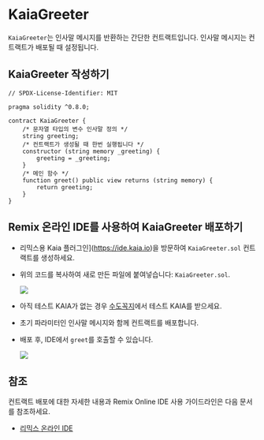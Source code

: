 # KaiaGreeter

`KaiaGreeter`는 인사말 메시지를 반환하는 간단한 컨트랙트입니다. 인사말 메시지는 컨트랙트가 배포될 때 설정됩니다.

## KaiaGreeter 작성하기 <a href="#writing-kaiagreeter" id="writing-kaiagreeter"></a>

```solidity
// SPDX-License-Identifier: MIT

pragma solidity ^0.8.0;

contract KaiaGreeter {
    /* 문자열 타입의 변수 인사말 정의 */
    string greeting;
    /* 컨트랙트가 생성될 때 한번 실행됩니다 */
    constructor (string memory _greeting) {
        greeting = _greeting;
    }
    /* 메인 함수 */
    function greet() public view returns (string memory) {
        return greeting;
    }
}
```

## Remix 온라인 IDE를 사용하여 KaiaGreeter 배포하기 <a href="#deploying-kaiagreeter-using-klaytn-ide" id="deploying-kaiagreeter-using-klaytn-ide"></a>

- 리믹스용 Kaia 플러그인](https://ide.kaia.io)을 방문하여 `KaiaGreeter.sol` 컨트랙트를 생성하세요.

- 위의 코드를 복사하여 새로 만든 파일에 붙여넣습니다: `KaiaGreeter.sol`.

    ![](/img/build/smart-contracts/kg-v2-create.png)

- 아직 테스트 KAIA가 없는 경우 [수도꼭지](https://faucet.kaia.io)에서 테스트 KAIA를 받으세요.

- 초기 파라미터인 인사말 메시지와 함께 컨트랙트를 배포합니다.

- 배포 후, IDE에서 `greet`를 호출할 수 있습니다.

    ![](/img/build/smart-contracts/kg-v2-deployed.png)

## 참조 <a href="#references" id="references"></a>

컨트랙트 배포에 대한 자세한 내용과 Remix Online IDE 사용 가이드라인은 다음 문서를 참조하세요.

- [리믹스 온라인 IDE](../../../smart-contracts/deployment-and-verification/deploy/deploy.md)